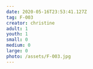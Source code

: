 ```yaml
---
date: 2020-05-16T23:53:41.127Z
tag: F-003
creator: christine
adult: 1
youth: 1
small: 0
medium: 0
large: 0
photo: /assets/F-003.jpg
---
```

